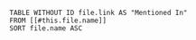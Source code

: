 ```dataview
TABLE WITHOUT ID file.link AS "Mentioned In"
FROM [[#this.file.name]]
SORT file.name ASC
```
